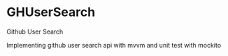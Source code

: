 # GHUserSearch
Github User Search

Implementing github user search api with mvvm and unit test with mockito
